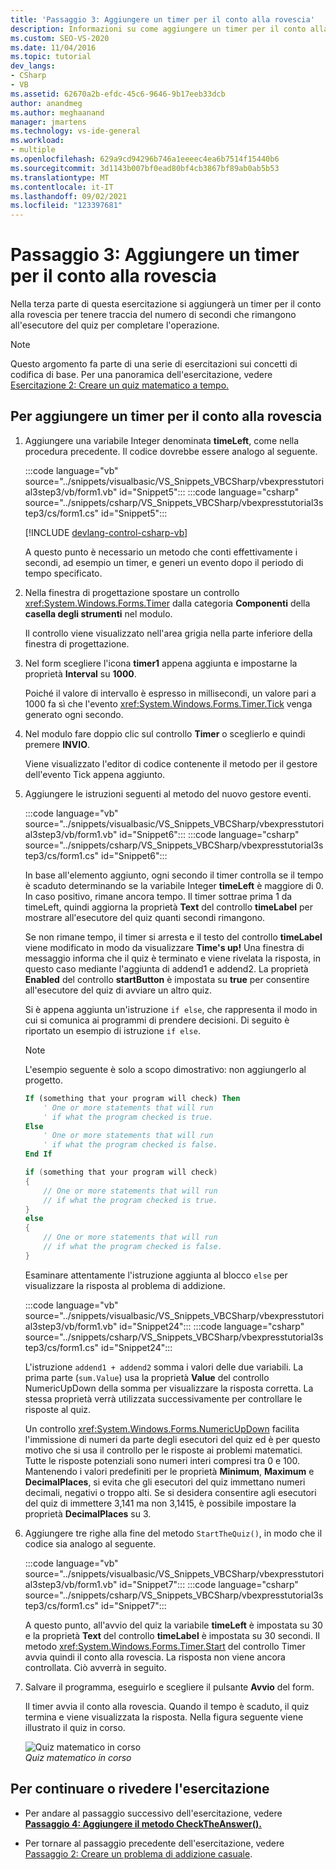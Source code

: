 ```yaml
---
title: 'Passaggio 3: Aggiungere un timer per il conto alla rovescia'
description: Informazioni su come aggiungere un timer per il conto alla rovescia per tenere traccia del numero di secondi che rimangono per il completamento dell'emittente del quiz.
ms.custom: SEO-VS-2020
ms.date: 11/04/2016
ms.topic: tutorial
dev_langs:
- CSharp
- VB
ms.assetid: 62670a2b-efdc-45c6-9646-9b17eeb33dcb
author: anandmeg
ms.author: meghaanand
manager: jmartens
ms.technology: vs-ide-general
ms.workload:
- multiple
ms.openlocfilehash: 629a9cd94296b746a1eeeec4ea6b7514f15440b6
ms.sourcegitcommit: 3d1143b007bf0ead80bf4cb3867bf89ab0ab5b53
ms.translationtype: MT
ms.contentlocale: it-IT
ms.lasthandoff: 09/02/2021
ms.locfileid: "123397681"
---
```

# <a name="step-3-add-a-countdown-timer"></a>Passaggio 3: Aggiungere un timer per il conto alla rovescia

Nella terza parte di questa esercitazione si aggiungerà un timer per il conto alla rovescia per tenere traccia del numero di secondi che rimangono all'esecutore del quiz per completare l'operazione.

> [!NOTE]
> Questo argomento fa parte di una serie di esercitazioni sui concetti di codifica di base. Per una panoramica dell'esercitazione, vedere [Esercitazione 2: Creare un quiz matematico a tempo.](../ide/tutorial-2-create-a-timed-math-quiz.md)

## <a name="to-add-a-countdown-timer"></a>Per aggiungere un timer per il conto alla rovescia

1. Aggiungere una variabile Integer denominata **timeLeft**, come nella procedura precedente. Il codice dovrebbe essere analogo al seguente.

     :::code language="vb" source="../snippets/visualbasic/VS_Snippets_VBCSharp/vbexpresstutorial3step3/vb/form1.vb" id="Snippet5":::
     :::code language="csharp" source="../snippets/csharp/VS_Snippets_VBCSharp/vbexpresstutorial3step3/cs/form1.cs" id="Snippet5":::

     [!INCLUDE [devlang-control-csharp-vb](./includes/devlang-control-csharp-vb.md)]

     A questo punto è necessario un metodo che conti effettivamente i secondi, ad esempio un timer, e generi un evento dopo il periodo di tempo specificato.

2. Nella finestra di progettazione spostare un controllo <xref:System.Windows.Forms.Timer> dalla categoria **Componenti** della **casella degli strumenti** nel modulo.

     Il controllo viene visualizzato nell'area grigia nella parte inferiore della finestra di progettazione.

3. Nel form scegliere l'icona **timer1** appena aggiunta e impostarne la proprietà **Interval** su **1000**.

     Poiché il valore di intervallo è espresso in millisecondi, un valore pari a 1000 fa sì che l'evento <xref:System.Windows.Forms.Timer.Tick> venga generato ogni secondo.

4. Nel modulo fare doppio clic sul controllo **Timer** o sceglierlo e quindi premere **INVIO**.

     Viene visualizzato l'editor di codice contenente il metodo per il gestore dell'evento Tick appena aggiunto.

5. Aggiungere le istruzioni seguenti al metodo del nuovo gestore eventi.

     :::code language="vb" source="../snippets/visualbasic/VS_Snippets_VBCSharp/vbexpresstutorial3step3/vb/form1.vb" id="Snippet6":::
     :::code language="csharp" source="../snippets/csharp/VS_Snippets_VBCSharp/vbexpresstutorial3step3/cs/form1.cs" id="Snippet6":::

     In base all'elemento aggiunto, ogni secondo il timer controlla se il tempo è scaduto determinando se la variabile Integer **timeLeft** è maggiore di 0. In caso positivo, rimane ancora tempo. Il timer sottrae prima 1 da timeLeft, quindi aggiorna la proprietà **Text** del controllo **timeLabel** per mostrare all'esecutore del quiz quanti secondi rimangono.

     Se non rimane tempo, il timer si arresta e il testo del controllo **timeLabel** viene modificato in modo da visualizzare **Time's up!** Una finestra di messaggio informa che il quiz è terminato e viene rivelata la risposta, in questo caso mediante l'aggiunta di addend1 e addend2. La proprietà **Enabled** del controllo **startButton** è impostata su **true** per consentire all'esecutore del quiz di avviare un altro quiz.

     Si è appena aggiunta un'istruzione `if else`, che rappresenta il modo in cui si comunica ai programmi di prendere decisioni. Di seguito è riportato un esempio di istruzione `if else`.

    > [!NOTE]
    > L'esempio seguente è solo a scopo dimostrativo: non aggiungerlo al progetto.

    ```vb
    If (something that your program will check) Then
        ' One or more statements that will run
        ' if what the program checked is true.
    Else
        ' One or more statements that will run
        ' if what the program checked is false.
    End If
    ```

    ```csharp
    if (something that your program will check)
    {
        // One or more statements that will run
        // if what the program checked is true.
    }
    else
    {
        // One or more statements that will run
        // if what the program checked is false.
    }
    ```

     Esaminare attentamente l'istruzione aggiunta al blocco `else` per visualizzare la risposta al problema di addizione.

     :::code language="vb" source="../snippets/visualbasic/VS_Snippets_VBCSharp/vbexpresstutorial3step3/vb/form1.vb" id="Snippet24":::
     :::code language="csharp" source="../snippets/csharp/VS_Snippets_VBCSharp/vbexpresstutorial3step3/cs/form1.cs" id="Snippet24":::

     L'istruzione `addend1 + addend2` somma i valori delle due variabili. La prima parte (`sum.Value`) usa la proprietà **Value** del controllo NumericUpDown della somma per visualizzare la risposta corretta. La stessa proprietà verrà utilizzata successivamente per controllare le risposte al quiz.

     Un controllo <xref:System.Windows.Forms.NumericUpDown> facilita l'immissione di numeri da parte degli esecutori del quiz ed è per questo motivo che si usa il controllo per le risposte ai problemi matematici. Tutte le risposte potenziali sono numeri interi compresi tra 0 e 100. Mantenendo i valori predefiniti per le proprietà **Minimum**, **Maximum** e **DecimalPlaces**, si evita che gli esecutori del quiz immettano numeri decimali, negativi o troppo alti. Se si desidera consentire agli esecutori del quiz di immettere 3,141 ma non 3,1415, è possibile impostare la proprietà **DecimalPlaces** su 3.

6. Aggiungere tre righe alla fine del metodo `StartTheQuiz()`, in modo che il codice sia analogo al seguente.

     :::code language="vb" source="../snippets/visualbasic/VS_Snippets_VBCSharp/vbexpresstutorial3step3/vb/form1.vb" id="Snippet7":::
     :::code language="csharp" source="../snippets/csharp/VS_Snippets_VBCSharp/vbexpresstutorial3step3/cs/form1.cs" id="Snippet7":::

     A questo punto, all'avvio del quiz la variabile **timeLeft** è impostata su 30 e la proprietà **Text** del controllo **timeLabel** è impostata su 30 secondi. Il metodo <xref:System.Windows.Forms.Timer.Start> del controllo Timer avvia quindi il conto alla rovescia. La risposta non viene ancora controllata. Ciò avverrà in seguito.

7. Salvare il programma, eseguirlo e scegliere il pulsante **Avvio** del form.

     Il timer avvia il conto alla rovescia. Quando il tempo è scaduto, il quiz termina e viene visualizzata la risposta. Nella figura seguente viene illustrato il quiz in corso.

     ![Quiz matematico in corso](../ide/media/express_addcountdown.png)<br/>
*Quiz matematico in corso*

## <a name="to-continue-or-review"></a>Per continuare o rivedere l'esercitazione

- Per andare al passaggio successivo dell'esercitazione, vedere **[Passaggio 4: Aggiungere il metodo CheckTheAnswer().](../ide/step-4-add-the-checktheanswer-parens-method.md)**

- Per tornare al passaggio precedente dell'esercitazione, vedere [Passaggio 2: Creare un problema di addizione casuale](../ide/step-2-create-a-random-addition-problem.md).
